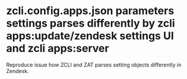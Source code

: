 # zcli.config.apps.json parameters settings parses differently by zcli apps:update/zendesk settings UI and zcli apps:server

Reproduce issue how ZCLI and ZAT parses setting objects differently in Zendesk.